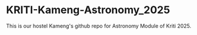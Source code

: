 # KRITI-Kameng-Astronomy_2025
This is our hostel Kameng's github repo for Astronomy Module of Kriti 2025.
